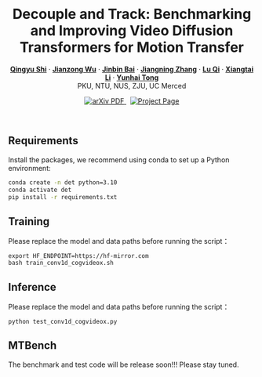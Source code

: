 <br />
<p align="center">
  <h1 align="center">Decouple and Track: Benchmarking and Improving Video Diffusion Transformers for Motion Transfer</h1>
  <p align="center">
    <a href="https://scholar.google.com.hk/citations?user=VpSqhJAAAAAJ&hl=zh-CN"><strong>Qingyu Shi</strong></a>
    ·
    <a href="https://jianzongwu.github.io/"><strong>Jianzong Wu</strong></a>
    ·
    <a href="https://noyii.github.io/"><strong>Jinbin Bai</strong></a>
    ·
    <a href="https://zhangzjn.github.io/"><strong>Jiangning Zhang</strong></a>
    ·
    <a href="http://luqi.info/"><strong>Lu Qi</strong></a>
    ·
    <a href="https://lxtgh.github.io/"><strong>Xiangtai Li</strong></a>
    ·
    <a href="https://scholar.google.com/citations?user=T4gqdPkAAAAJ&hl=zh-CN"><strong>Yunhai Tong</strong></a>
  <br >
     PKU, NTU, NUS, ZJU, UC Merced
  </p>

  <p align="center">
    <a href='https://arxiv.org/pdf/2503.17350'>
      <img src='https://img.shields.io/badge/Paper-PDF-green?style=flat&logo=arXiv&logoColor=green' alt='arXiv PDF'> </a>
    <a href='https://shi-qingyu.github.io/DeT.github.io/' style='padding-left: 0.5rem;'>
      <img src='https://img.shields.io/badge/Project-Page-blue?style=flat&logo=Google%20chrome&logoColor=blue' alt='Project Page'> </a>
    <!-- <a href='https://huggingface.co/spaces/shilinxu/rap-sam' style='padding-left: 0.5rem;'>
      <img src='https://img.shields.io/badge/%F0%9F%A4%97%20Hugging%20Face-App-blue' alt='HuggingFace Model'> </a> -->
  </p>
<br/>

## Requirements
Install the packages, we recommend using conda to set up a Python environment:
```bash
conda create -n det python=3.10
conda activate det
pip install -r requirements.txt
```

## Training
Please replace the model and data paths before running the script：
```
export HF_ENDPOINT=https://hf-mirror.com
bash train_conv1d_cogvideox.sh
```

## Inference
Please replace the model and data paths before running the script：
```
python test_conv1d_cogvideox.py
```

## MTBench
The benchmark and test code will be release soon!!! Please stay tuned.